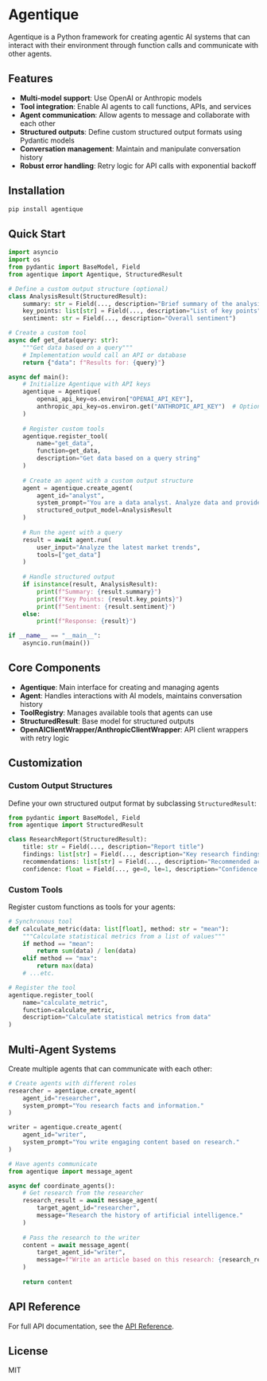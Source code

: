 # Agentique

Agentique is a Python framework for creating agentic AI systems that can interact with their environment through function calls and communicate with other agents.

## Features

- **Multi-model support**: Use OpenAI or Anthropic models
- **Tool integration**: Enable AI agents to call functions, APIs, and services
- **Agent communication**: Allow agents to message and collaborate with each other
- **Structured outputs**: Define custom structured output formats using Pydantic models
- **Conversation management**: Maintain and manipulate conversation history
- **Robust error handling**: Retry logic for API calls with exponential backoff

## Installation

```bash
pip install agentique
```

## Quick Start

```python
import asyncio
import os
from pydantic import BaseModel, Field
from agentique import Agentique, StructuredResult

# Define a custom output structure (optional)
class AnalysisResult(StructuredResult):
    summary: str = Field(..., description="Brief summary of the analysis")
    key_points: list[str] = Field(..., description="List of key points")
    sentiment: str = Field(..., description="Overall sentiment")

# Create a custom tool
async def get_data(query: str):
    """Get data based on a query"""
    # Implementation would call an API or database
    return {"data": f"Results for: {query}"}

async def main():
    # Initialize Agentique with API keys
    agentique = Agentique(
        openai_api_key=os.environ["OPENAI_API_KEY"],
        anthropic_api_key=os.environ.get("ANTHROPIC_API_KEY")  # Optional
    )
    
    # Register custom tools
    agentique.register_tool(
        name="get_data",
        function=get_data,
        description="Get data based on a query string"
    )
    
    # Create an agent with a custom output structure
    agent = agentique.create_agent(
        agent_id="analyst",
        system_prompt="You are a data analyst. Analyze data and provide insights.",
        structured_output_model=AnalysisResult
    )
    
    # Run the agent with a query
    result = await agent.run(
        user_input="Analyze the latest market trends",
        tools=["get_data"]
    )
    
    # Handle structured output
    if isinstance(result, AnalysisResult):
        print(f"Summary: {result.summary}")
        print(f"Key Points: {result.key_points}")
        print(f"Sentiment: {result.sentiment}")
    else:
        print(f"Response: {result}")

if __name__ == "__main__":
    asyncio.run(main())
```

## Core Components

- **Agentique**: Main interface for creating and managing agents
- **Agent**: Handles interactions with AI models, maintains conversation history
- **ToolRegistry**: Manages available tools that agents can use
- **StructuredResult**: Base model for structured outputs
- **OpenAIClientWrapper/AnthropicClientWrapper**: API client wrappers with retry logic

## Customization

### Custom Output Structures

Define your own structured output format by subclassing `StructuredResult`:

```python
from pydantic import BaseModel, Field
from agentique import StructuredResult

class ResearchReport(StructuredResult):
    title: str = Field(..., description="Report title")
    findings: list[str] = Field(..., description="Key research findings")
    recommendations: list[str] = Field(..., description="Recommended actions")
    confidence: float = Field(..., ge=0, le=1, description="Confidence level")
```

### Custom Tools

Register custom functions as tools for your agents:

```python
# Synchronous tool
def calculate_metric(data: list[float], method: str = "mean"):
    """Calculate statistical metrics from a list of values"""
    if method == "mean":
        return sum(data) / len(data)
    elif method == "max":
        return max(data)
    # ...etc.

# Register the tool
agentique.register_tool(
    name="calculate_metric",
    function=calculate_metric,
    description="Calculate statistical metrics from data"
)
```

## Multi-Agent Systems

Create multiple agents that can communicate with each other:

```python
# Create agents with different roles
researcher = agentique.create_agent(
    agent_id="researcher",
    system_prompt="You research facts and information."
)

writer = agentique.create_agent(
    agent_id="writer",
    system_prompt="You write engaging content based on research."
)

# Have agents communicate
from agentique import message_agent

async def coordinate_agents():
    # Get research from the researcher
    research_result = await message_agent(
        target_agent_id="researcher",
        message="Research the history of artificial intelligence."
    )
    
    # Pass the research to the writer
    content = await message_agent(
        target_agent_id="writer",
        message=f"Write an article based on this research: {research_result}"
    )
    
    return content
```

## API Reference

For full API documentation, see the [API Reference](https://agentique.readthedocs.io/).

## License

MIT